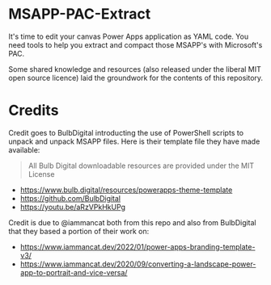 # MSAPP-PAC-Extract

It's time to edit your canvas Power Apps application as YAML code. You need tools to help you extract and compact those MSAPP's with Microsoft's PAC.

Some shared knowledge and resources (also released under the liberal MIT open source licence) laid the groundwork for the contents of this repository. 

# Credits

Credit goes to BulbDigital introducting the use of PowerShell scripts to unpack and unpack MSAPP files. Here is their template file they have made available: 

>All Bulb Digital downloadable resources are provided under the MIT License

- https://www.bulb.digital/resources/powerapps-theme-template 
- https://github.com/BulbDigital 
- https://youtu.be/aRzVPkHkUPg


Credit is due to @iammancat both from this repo and also from BulbDigital that they based a portion of their work on:

- https://www.iammancat.dev/2022/01/power-apps-branding-template-v3/
- https://www.iammancat.dev/2020/09/converting-a-landscape-power-app-to-portrait-and-vice-versa/